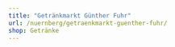```yaml
---
title: "Getränkmarkt Günther Fuhr"
url: /nuernberg/getraenkmarkt-guenther-fuhr/
shop: Getränke
---
```


